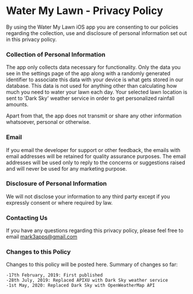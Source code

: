 # Water My Lawn - Privacy Policy

By using the Water My Lawn iOS app you are consenting to our policies regarding the collection, use and disclosure of personal information set out in this privacy policy.

### Collection of Personal Information

The app only collects data necessary for functionality. Only the data you see in the settings page of the app along with a randomly generated identifier to associate this data with your device is what gets stored in our database.
This data is not used for anything other than calculating how much you need to water your lawn each day. 
Your selected lawn location is sent to 'Dark Sky' weather service in order to get personalized rainfall amounts. 

Apart from that, the app does not transmit or share any other information whatsoever, personal or otherwise.    

### Email

If you email the developer for support or other feedback, the emails with email addresses will be retained for quality assurance purposes. The email addresses will be used only to reply to the concerns or suggestions raised and will never be used for any marketing purpose.

### Disclosure of Personal Information

We will not disclose your information to any third party except if you expressly consent or where required by law.

### Contacting Us

If you have any questions regarding this privacy policy, please feel free to email mark3apps@gmail.com

### Changes to this Policy

Changes to this policy will be posted here. Summary of changes so far:
  
    -17th February, 2019: First published
    -28th July, 2019: Replaced APIXU with Dark Sky weather service 
    -1st May, 2020: Replaced Dark Sky with OpenWeatherMap API
